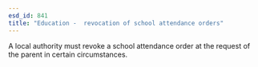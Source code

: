 ```yaml
---
esd_id: 841
title: "Education -  revocation of school attendance orders"
---
```


A local authority must revoke a school attendance order at the request of the parent in certain circumstances.


